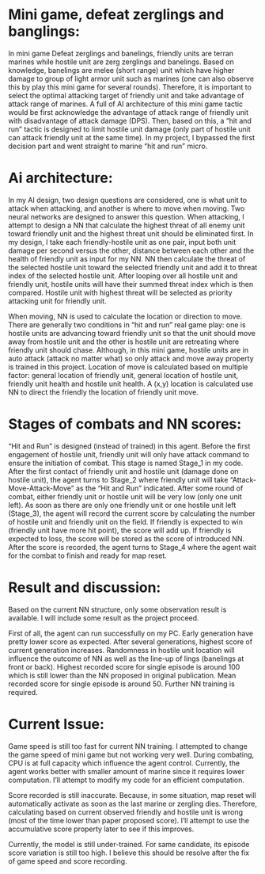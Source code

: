 # Mini game, defeat zerglings and banglings:

In mini game Defeat zerglings and banelings, friendly units are terran marines while hostile unit are zerg zerglings and banelings. Based on knowledge, banelings are melee (short range) unit which have higher damage to group of light armor unit such as marines (one can also observe this by play this mini game for several rounds). Therefore, it is important to select the optimal attacking target of friendly unit and take advantage of attack range of marines. A full of AI architecture of this mini game tactic would be first acknowledge the advantage of attack range of friendly unit with disadvantage of attack damage (DPS). Then, based on this, a “hit and run” tactic is designed to limit hostile unit damage (only part of hostile unit can attack friendly unit at the same time). In my project, I bypassed the first decision part and went straight to marine “hit and run” micro. 

# Ai architecture:

In my AI design, two design questions are considered, one is what unit to attack when attacking, and another is where to move when moving. Two neural networks are designed to answer this question. 
When attacking, I attempt to design a NN that calculate the highest threat of all enemy unit toward friendly unit and the highest threat unit should be eliminated first. In my design, I take each friendly-hostile unit as one pair, input both unit damage per second versus the other, distance between each other and the health of friendly unit as input for my NN. NN then calculate the threat of the selected hostile unit toward the selected friendly unit and add it to threat index of the selected hostile unit. After looping over all hostile unit and friendly unit, hostile units will have their summed threat index which is then compared. Hostile unit with highest threat will be selected as priority attacking unit for friendly unit. 

When moving, NN is used to calculate the location or direction to move. There are generally two conditions in “hit and run” real game play: one is hostile units are advancing toward friendly unit so that the unit should move away from hostile unit and the other is hostile unit are retreating where friendly unit should chase. Although, in this mini game, hostile units are in auto attack (attack no matter what) so only attack and move away property is trained in this project. Location of move is calculated based on multiple factor: general location of friendly unit, general location of hostile unit, friendly unit health and hostile unit health. A (x,y) location is calculated use NN to direct the friendly the location of friendly unit move.

# Stages of combats and NN scores:

“Hit and Run” is designed (instead of trained) in this agent. Before the first engagement of hostile unit, friendly unit will only have attack command to ensure the initiation of combat. This stage is named Stage_1 in my code. After the first contact of friendly unit and hostile unit (damage done on hostile unit), the agent turns to Stage_2 where friendly unit will take “Attack-Move-Attack-Move” as the “Hit and Run” indicated. After some round of combat, either friendly unit or hostile unit will be very low (only one unit left). As soon as there are only one friendly unit or one hostile unit left (Stage_3), the agent will record the current score by calculating the number of hostile unit and friendly unit on the field. If friendly is expected to win (friendly unit have more hit point), the score will add up. If friendly is expected to loss, the score will be stored as the score of introduced NN. After the score is recorded, the agent turns to Stage_4 where the agent wait for the combat to finish and ready for map reset. 

# Result and discussion:

Based on the current NN structure, only some observation result is available. I will include some result as the project proceed.

First of all, the agent can run successfully on my PC. Early generation have pretty lower score as expected. After several generations, highest score of current generation increases. Randomness in hostile unit location will influence the outcome of NN as well as the line-up of lings (banelings at front or back). Highest recorded score for single episode is around 100 which is still lower than the NN proposed in original publication. Mean recorded score for single episode is around 50. Further NN training is required.

# Current Issue:

Game speed is still too fast for current NN training. I attempted to change the game speed of mini game but not working very well. During combating, CPU is at full capacity which influence the agent control. Currently, the agent works better with smaller amount of marine since it requires lower computation. I’ll attempt to modify my code for an efficient computation.

Score recorded is still inaccurate. Because, in some situation, map reset will automatically activate as soon as the last marine or zergling dies. Therefore, calculating based on current observed friendly and hostile unit is wrong (most of the time lower than paper proposed score). I’ll attempt to use the accumulative score property later to see if this improves.

Currently, the model is still under-trained. For same candidate, its episode score variation is still too high. I believe this should be resolve after the fix of game speed and score recording. 
